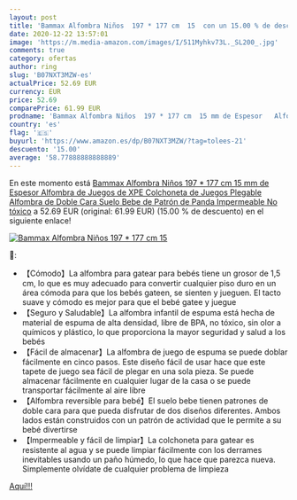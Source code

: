 ```yaml
---
layout: post
title: 'Bammax Alfombra Niños  197 * 177 cm  15  con un 15.00 % de descuento'
date: 2020-12-22 13:57:01
image: 'https://m.media-amazon.com/images/I/511Myhkv73L._SL200_.jpg'
comments: true
category: ofertas
author: ring
slug: 'B07NXT3MZW-es'
actualPrice: 52.69 EUR
currency: EUR
price: 52.69
comparePrice: 61.99 EUR
prodname: 'Bammax Alfombra Niños  197 * 177 cm  15 mm de Espesor   Alfombra de Juegos de XPE  Colchoneta de Juegos Plegable  Alfombra de Doble Cara  Suelo Bebe de Patrón de Panda  Impermeable  No tóxico'
country: 'es'
flag: '🇪🇸'
buyurl: 'https://www.amazon.es/dp/B07NXT3MZW/?tag=tolees-21'
descuento: '15.00'
average: '58.77888888888889'
---
```


En este momento está [Bammax Alfombra Niños  197 * 177 cm  15 mm de Espesor   Alfombra de Juegos de XPE  Colchoneta de Juegos Plegable  Alfombra de Doble Cara  Suelo Bebe de Patrón de Panda  Impermeable  No tóxico](https://www.amazon.es/dp/B07NXT3MZW/?tag=tolees-21) a 52.69 EUR (original: 61.99 EUR) (15.00 %  de descuento) en el siguiente enlace!

[![Bammax Alfombra Niños  197 * 177 cm  15 ](https://m.media-amazon.com/images/I/511Myhkv73L._SL200_.jpg)](https://www.amazon.es/dp/B07NXT3MZW/?tag=tolees-21)

🔎:

- 【Cómodo】La alfombra para gatear para bebés tiene un grosor de 1,5 cm, lo que es muy adecuado para convertir cualquier piso duro en un área cómoda para que los bebés gateen, se sienten y jueguen. El tacto suave y cómodo es mejor para que el bebé gatee y juegue
- 【Seguro y Saludable】La alfombra infantil de espuma está hecha de material de espuma de alta densidad, libre de BPA, no tóxico, sin olor a químicos y plástico, lo que proporciona la mayor seguridad y salud a los bebés
- 【Fácil de almacenar】La alfombra de juego de espuma se puede doblar fácilmente en cinco pasos. Este diseño fácil de usar hace que este tapete de juego sea fácil de plegar en una sola pieza. Se puede almacenar fácilmente en cualquier lugar de la casa o se puede transportar fácilmente al aire libre
- 【Alfombra reversible para bebé】El suelo bebe tienen patrones de doble cara para que pueda disfrutar de dos diseños diferentes. Ambos lados están construidos con un patrón de actividad que le permite a su bebé divertirse
- 【Impermeable y fácil de limpiar】La colchoneta para gatear es resistente al agua y se puede limpiar fácilmente con los derrames inevitables usando un paño húmedo, lo que hace que parezca nueva. Simplemente olvídate de cualquier problema de limpieza

[Aquí!!!](https://www.amazon.es/dp/B07NXT3MZW/?tag=tolees-21)
